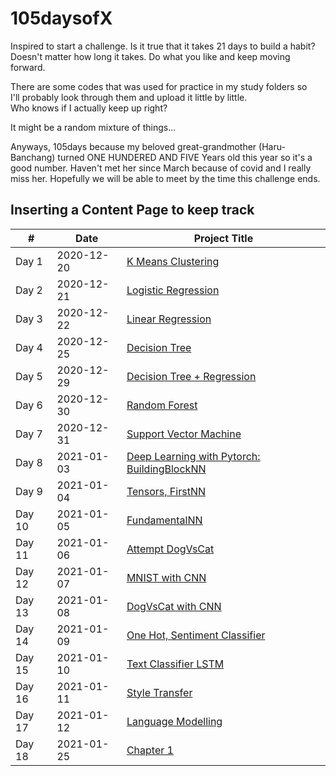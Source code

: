 # 105daysofX
Inspired to start a challenge.
Is it true that it takes 21 days to build a habit?<br />
Doesn't matter how long it takes. Do what you like and keep moving forward.<br />

There are some codes that was used for practice in my study folders so <br/> 
I'll probably look through them and upload it little by little. <br />
Who knows if I actually keep up right?

It might be a random mixture of things...

Anyways, 105days because my beloved great-grandmother (Haru-Banchang) turned
ONE HUNDERED AND FIVE Years old this year so it's a good number.
Haven't met her since March because of covid and I really miss her.
Hopefully we will be able to meet by the time this challenge ends.

## Inserting a Content Page to keep track
| # | Date | Project Title |
| - | ---- | ------------------- |
| Day 1 | 2020-12-20 | [K Means Clustering](https://github.com/rielau/105daysofX/tree/main/k-means) |
| Day 2 | 2020-12-21 | [Logistic Regression](https://github.com/rielau/105daysofX/tree/main/logistic-regression) |
| Day 3 | 2020-12-22 | [Linear Regression](https://github.com/rielau/105daysofX/tree/main/linear-regression) |
| Day 4 | 2020-12-25 | [Decision Tree](https://github.com/rielau/105daysofX/tree/main/decision-tree) |
| Day 5 | 2020-12-29 | [Decision Tree + Regression](https://github.com/rielau/105daysofX/tree/main/decision-tree) |
| Day 6 | 2020-12-30 | [Random Forest](https://github.com/rielau/105daysofX/tree/main/random-forest) |
| Day 7 | 2020-12-31 | [Support Vector Machine](https://github.com/rielau/105daysofX/tree/main/SVM) |
| Day 8 | 2021-01-03 | [Deep Learning with Pytorch: BuildingBlockNN](https://github.com/rielau/105daysofX/tree/main/deep-learning-with-pytorch) |
| Day 9 | 2021-01-04 | [Tensors, FirstNN ](https://github.com/rielau/105daysofX/tree/main/deep-learning-with-pytorch) |
| Day 10 | 2021-01-05 | [FundamentalNN ](https://github.com/rielau/105daysofX/tree/main/deep-learning-with-pytorch) |
| Day 11 | 2021-01-06 | [Attempt DogVsCat ](https://github.com/rielau/105daysofX/tree/main/deep-learning-with-pytorch) |
| Day 12 | 2021-01-07 | [MNIST with CNN ](https://github.com/rielau/105daysofX/tree/main/deep-learning-with-pytorch) |
| Day 13 | 2021-01-08 | [DogVsCat with CNN ](https://github.com/rielau/105daysofX/tree/main/deep-learning-with-pytorch) |
| Day 14 | 2021-01-09 | [One Hot, Sentiment Classifier ](https://github.com/rielau/105daysofX/tree/main/deep-learning-with-pytorch) |
| Day 15 | 2021-01-10 | [Text Classifier LSTM ](https://github.com/rielau/105daysofX/tree/main/deep-learning-with-pytorch) |
| Day 16 | 2021-01-11 | [Style Transfer ](https://github.com/rielau/105daysofX/tree/main/deep-learning-with-pytorch) |
| Day 17 | 2021-01-12 | [Language Modelling ](https://github.com/rielau/105daysofX/tree/main/deep-learning-with-pytorch) |
| Day 18 | 2021-01-25 | [Chapter 1](https://github.com/rielau/105daysofX/tree/main/pytorch-receipes) |


